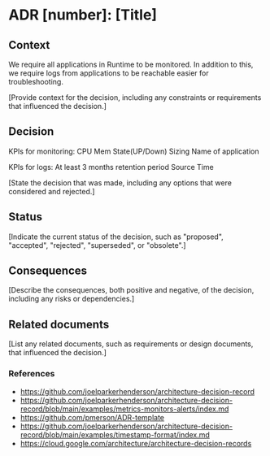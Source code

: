 # ADR [number]: [Title]

## Context

We require all applications in Runtime to be monitored.
In addition to this, we require logs from applications to be reachable easier for troubleshooting.

[Provide context for the decision, including any constraints or requirements that influenced the decision.]

## Decision

KPIs for monitoring:
CPU 
Mem
State(UP/Down)
Sizing
Name of application

KPIs for logs:
At least 3 months retention period
Source
Time


[State the decision that was made, including any options that were considered and rejected.]

## Status

[Indicate the current status of the decision, such as "proposed", "accepted", "rejected", "superseded", or "obsolete".]

## Consequences

[Describe the consequences, both positive and negative, of the decision, including any risks or dependencies.]

## Related documents

[List any related documents, such as requirements or design documents, that influenced the decision.]

### References
- https://github.com/joelparkerhenderson/architecture-decision-record
- https://github.com/joelparkerhenderson/architecture-decision-record/blob/main/examples/metrics-monitors-alerts/index.md
- https://github.com/pmerson/ADR-template
- https://github.com/joelparkerhenderson/architecture-decision-record/blob/main/examples/timestamp-format/index.md
- https://cloud.google.com/architecture/architecture-decision-records
